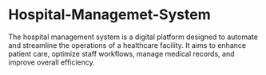 # Hospital-Managemet-System
 The hospital management system is a digital platform designed to automate and streamline the operations of a healthcare facility. It aims to enhance patient care, optimize staff workflows, manage medical records, and improve overall efficiency.
